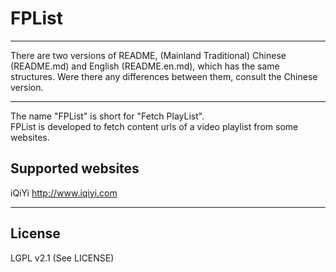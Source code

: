 # FPList
* * *
There are two versions of README, (Mainland Traditional) Chinese (README.md) and English (README.en.md), which has the same structures. Were there any differences between them, consult the Chinese version.
* * *
The name "FPList" is short for "Fetch PlayList".  
FPList is developed to fetch content urls of a video playlist from some websites.  
## Supported websites
iQiYi <http://www.iqiyi.com>

* * *
## License
LGPL v2.1 (See LICENSE)

